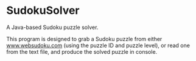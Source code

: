 # SudokuSolver
A Java-based Sudoku puzzle solver.

This program is designed to grab a Sudoku puzzle from either www.websudoku.com (using the puzzle ID and puzzle level), or read one from the text file, and produce the solved puzzle in console.
